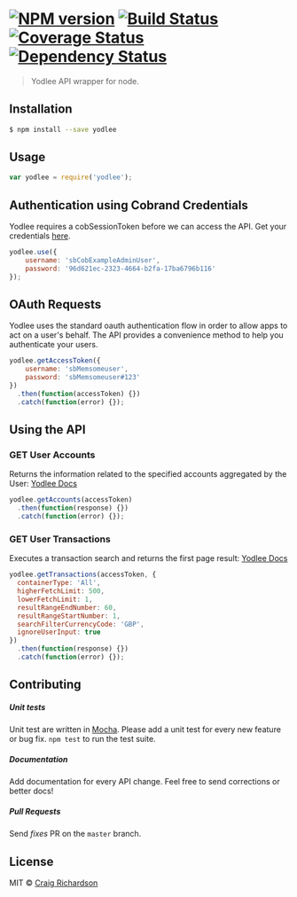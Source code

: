 #  [![NPM version][npm-image]][npm-url] [![Build Status][travis-image]][travis-url] [![Coverage Status][coverage-image]][coverage-url] [![Dependency Status][daviddm-image]][daviddm-url]

> Yodlee API wrapper for node.


## Installation

```sh
$ npm install --save yodlee
```

## Usage

```js
var yodlee = require('yodlee');
```


## Authentication using Cobrand Credentials
Yodlee requires a cobSessionToken before we can access the API. Get your credentials [here](https://devnow.yodlee.com).

```js
yodlee.use({
    username: 'sbCobExampleAdminUser',
    password: '96d621ec-2323-4664-b2fa-17ba6796b116'
});

```

## OAuth Requests
Yodlee uses the standard oauth authentication flow in order to allow apps to act on a user's behalf. The API provides a convenience method to help you authenticate your users. 

```js
yodlee.getAccessToken({
    username: 'sbMemsomeuser',
    password: 'sbMemsomeuser#123'
})
  .then(function(accessToken) {})
  .catch(function(error) {}); 

```

## Using the API
### GET User Accounts
Returns the information related to the specified accounts aggregated by the User: [Yodlee Docs](https://developer.yodlee.com/Aggregation_API/Aggregation_Services_Guide/Aggregation_REST_API_Reference/getSiteAccounts)


```js
yodlee.getAccounts(accessToken)
  .then(function(response) {})
  .catch(function(error) {}); 

```

### GET User Transactions
Executes a transaction search and returns the first page result: [Yodlee Docs](https://developer.yodlee.com/Aggregation_API/Aggregation_Services_Guide/Aggregation_REST_API_Reference/executeUserSearchRequest)

```js
yodlee.getTransactions(accessToken, {
  containerType: 'All',
  higherFetchLimit: 500,
  lowerFetchLimit: 1,
  resultRangeEndNumber: 60,
  resultRangeStartNumber: 1,
  searchFilterCurrencyCode: 'GBP',
  ignoreUserInput: true
})
  .then(function(response) {})
  .catch(function(error) {}); 

```

## Contributing

##### Unit tests
Unit test are written in [Mocha](http://visionmedia.github.io/mocha/). Please add a unit test for every new feature or bug fix. `npm test` to run the test suite.  

##### Documentation
Add documentation for every API change. Feel free to send corrections or better docs!  

##### Pull Requests
Send _fixes_ PR on the `master` branch.

## License
MIT © [Craig Richardson](https://www.linkedin.com/in/craigalanrichardson)

[npm-image]: https://badge.fury.io/js/yodlee.svg
[npm-url]: https://npmjs.org/package/yodlee
[travis-image]: https://travis-ci.org/craigrich/yodlee.svg?branch=master
[travis-url]: https://travis-ci.org/craigrich/yodlee
[daviddm-image]: https://david-dm.org/craigrich/yodlee.svg?theme=shields.io
[daviddm-url]: https://david-dm.org/craigrich/yodlee
[coverage-image]: https://coveralls.io/repos/craigrich/yodlee/badge.svg?branch=master
[coverage-url]: https://coveralls.io/r/craigrich/yodlee?branch=master
